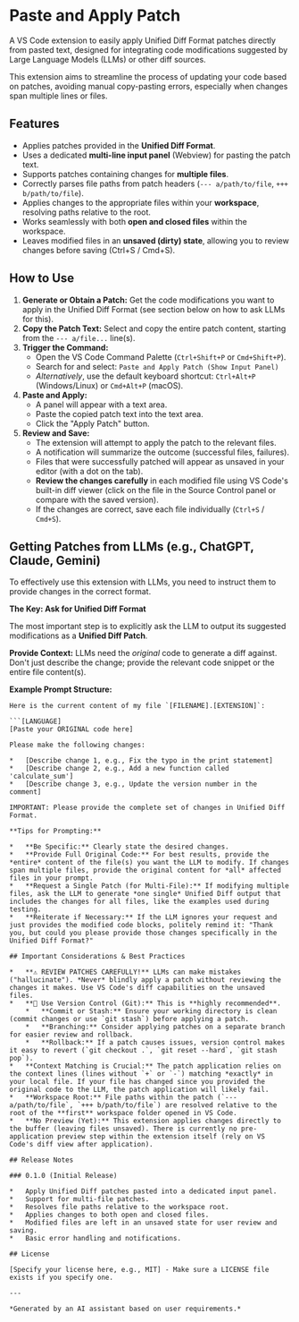 # Paste and Apply Patch

A VS Code extension to easily apply Unified Diff Format patches directly from pasted text, designed for integrating code modifications suggested by Large Language Models (LLMs) or other diff sources.

This extension aims to streamline the process of updating your code based on patches, avoiding manual copy-pasting errors, especially when changes span multiple lines or files.

## Features

*   Applies patches provided in the **Unified Diff Format**.
*   Uses a dedicated **multi-line input panel** (Webview) for pasting the patch text.
*   Supports patches containing changes for **multiple files**.
*   Correctly parses file paths from patch headers (`--- a/path/to/file`, `+++ b/path/to/file`).
*   Applies changes to the appropriate files within your **workspace**, resolving paths relative to the root.
*   Works seamlessly with both **open and closed files** within the workspace.
*   Leaves modified files in an **unsaved (dirty) state**, allowing you to review changes before saving (Ctrl+S / Cmd+S).

## How to Use

1.  **Generate or Obtain a Patch:** Get the code modifications you want to apply in the Unified Diff Format (see section below on how to ask LLMs for this).
2.  **Copy the Patch Text:** Select and copy the entire patch content, starting from the `--- a/file...` line(s).
3.  **Trigger the Command:**
    *   Open the VS Code Command Palette (`Ctrl+Shift+P` or `Cmd+Shift+P`).
    *   Search for and select: `Paste and Apply Patch (Show Input Panel)`
    *   *Alternatively*, use the default keyboard shortcut: `Ctrl+Alt+P` (Windows/Linux) or `Cmd+Alt+P` (macOS).
4.  **Paste and Apply:**
    *   A panel will appear with a text area.
    *   Paste the copied patch text into the text area.
    *   Click the "Apply Patch" button.
5.  **Review and Save:**
    *   The extension will attempt to apply the patch to the relevant files.
    *   A notification will summarize the outcome (successful files, failures).
    *   Files that were successfully patched will appear as unsaved in your editor (with a dot on the tab).
    *   **Review the changes carefully** in each modified file using VS Code's built-in diff viewer (click on the file in the Source Control panel or compare with the saved version).
    *   If the changes are correct, save each file individually (`Ctrl+S` / `Cmd+S`).

## Getting Patches from LLMs (e.g., ChatGPT, Claude, Gemini)

To effectively use this extension with LLMs, you need to instruct them to provide changes in the correct format.

**The Key: Ask for Unified Diff Format**

The most important step is to explicitly ask the LLM to output its suggested modifications as a **Unified Diff Patch**.

**Provide Context:** LLMs need the *original* code to generate a diff against. Don't just describe the change; provide the relevant code snippet or the entire file content(s).

**Example Prompt Structure:**

```text
Here is the current content of my file `[FILENAME].[EXTENSION]`:

```[LANGUAGE]
[Paste your ORIGINAL code here]

Please make the following changes:

*   [Describe change 1, e.g., Fix the typo in the print statement]
*   [Describe change 2, e.g., Add a new function called 'calculate_sum']
*   [Describe change 3, e.g., Update the version number in the comment]

IMPORTANT: Please provide the complete set of changes in Unified Diff Format.

**Tips for Prompting:**

*   **Be Specific:** Clearly state the desired changes.
*   **Provide Full Original Code:** For best results, provide the *entire* content of the file(s) you want the LLM to modify. If changes span multiple files, provide the original content for *all* affected files in your prompt.
*   **Request a Single Patch (for Multi-File):** If modifying multiple files, ask the LLM to generate *one single* Unified Diff output that includes the changes for all files, like the examples used during testing.
*   **Reiterate if Necessary:** If the LLM ignores your request and just provides the modified code blocks, politely remind it: "Thank you, but could you please provide those changes specifically in the Unified Diff Format?"

## Important Considerations & Best Practices

*   **⚠️ REVIEW PATCHES CAREFULLY!** LLMs can make mistakes ("hallucinate"). *Never* blindly apply a patch without reviewing the changes it makes. Use VS Code's diff capabilities on the unsaved files.
*   **💾 Use Version Control (Git):** This is **highly recommended**.
    *   **Commit or Stash:** Ensure your working directory is clean (commit changes or use `git stash`) before applying a patch.
    *   **Branching:** Consider applying patches on a separate branch for easier review and rollback.
    *   **Rollback:** If a patch causes issues, version control makes it easy to revert (`git checkout .`, `git reset --hard`, `git stash pop`).
*   **Context Matching is Crucial:** The patch application relies on the context lines (lines without `+` or `-`) matching *exactly* in your local file. If your file has changed since you provided the original code to the LLM, the patch application will likely fail.
*   **Workspace Root:** File paths within the patch (`--- a/path/to/file`, `+++ b/path/to/file`) are resolved relative to the root of the **first** workspace folder opened in VS Code.
*   **No Preview (Yet):** This extension applies changes directly to the buffer (leaving files unsaved). There is currently no pre-application preview step within the extension itself (rely on VS Code's diff view after application).

## Release Notes

### 0.1.0 (Initial Release)

*   Apply Unified Diff patches pasted into a dedicated input panel.
*   Support for multi-file patches.
*   Resolves file paths relative to the workspace root.
*   Applies changes to both open and closed files.
*   Modified files are left in an unsaved state for user review and saving.
*   Basic error handling and notifications.

## License

[Specify your license here, e.g., MIT] - Make sure a LICENSE file exists if you specify one.

---

*Generated by an AI assistant based on user requirements.*